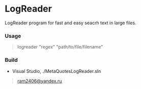 # LogReader #

LogReader program for fast and easy seacrh text in large files.

### Usage ###

> logreader "regex" "path/to/file/filename"

### Build ###

* Visual Studio, ./MetaQuotesLogReader.sln

> ram2406@yandex.ru